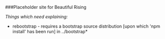 ###Placeholder site for Beautiful Rising

_Things which need explaining:_

* rebootstrap - requires a bootstrap source distribution [upon which 'npm install' has been run] in ../bootstrap*
